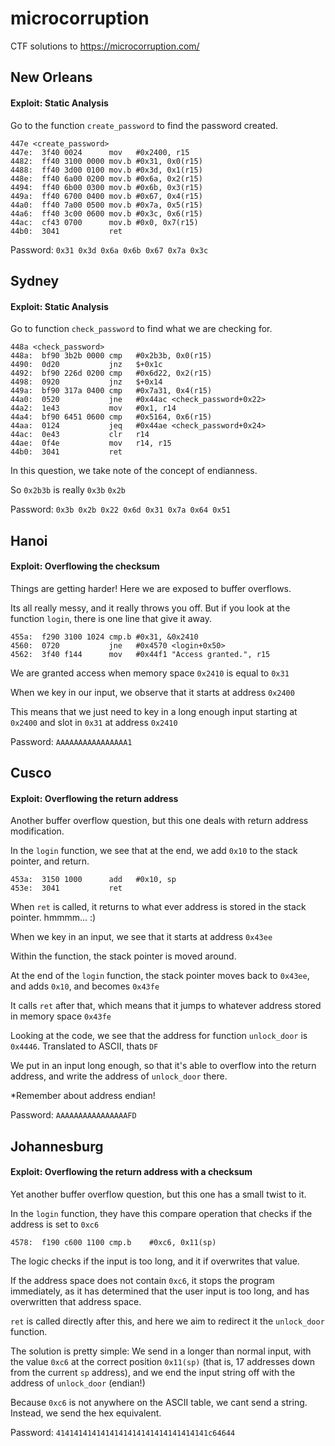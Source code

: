 # microcorruption
CTF solutions to https://microcorruption.com/

## New Orleans

#### Exploit: Static Analysis

Go to the function `create_password` to find the password created.

```
447e <create_password>
447e:  3f40 0024      mov	#0x2400, r15
4482:  ff40 3100 0000 mov.b	#0x31, 0x0(r15)
4488:  ff40 3d00 0100 mov.b	#0x3d, 0x1(r15)
448e:  ff40 6a00 0200 mov.b	#0x6a, 0x2(r15)
4494:  ff40 6b00 0300 mov.b	#0x6b, 0x3(r15)
449a:  ff40 6700 0400 mov.b	#0x67, 0x4(r15)
44a0:  ff40 7a00 0500 mov.b	#0x7a, 0x5(r15)
44a6:  ff40 3c00 0600 mov.b	#0x3c, 0x6(r15)
44ac:  cf43 0700      mov.b	#0x0, 0x7(r15)
44b0:  3041           ret
```

Password: `0x31 0x3d 0x6a 0x6b 0x67 0x7a 0x3c`

## Sydney

#### Exploit: Static Analysis

Go to function `check_password` to find what we are checking for.

```
448a <check_password>
448a:  bf90 3b2b 0000 cmp	#0x2b3b, 0x0(r15)
4490:  0d20           jnz	$+0x1c
4492:  bf90 226d 0200 cmp	#0x6d22, 0x2(r15)
4498:  0920           jnz	$+0x14
449a:  bf90 317a 0400 cmp	#0x7a31, 0x4(r15)
44a0:  0520           jne	#0x44ac <check_password+0x22>
44a2:  1e43           mov	#0x1, r14
44a4:  bf90 6451 0600 cmp	#0x5164, 0x6(r15)
44aa:  0124           jeq	#0x44ae <check_password+0x24>
44ac:  0e43           clr	r14
44ae:  0f4e           mov	r14, r15
44b0:  3041           ret
```

In this question, we take note of the concept of endianness.

So `0x2b3b` is really `0x3b` `0x2b`

Password: `0x3b 0x2b 0x22 0x6d 0x31 0x7a 0x64 0x51`

## Hanoi

#### Exploit: Overflowing the checksum

Things are getting harder! Here we are exposed to buffer overflows.

Its all really messy, and it really throws you off. But if you look at the function `login`, there is one line that give it away.

```
455a:  f290 3100 1024 cmp.b	#0x31, &0x2410
4560:  0720           jne	#0x4570 <login+0x50>
4562:  3f40 f144      mov	#0x44f1 "Access granted.", r15
```

We are granted access when memory space `0x2410` is equal to `0x31`

When we key in our input, we observe that it starts at address `0x2400`

This means that we just need to key in a long enough input starting at `0x2400` and slot in `0x31` at address `0x2410`

Password: `AAAAAAAAAAAAAAAA1`

## Cusco

#### Exploit: Overflowing the return address

Another buffer overflow question, but this one deals with return address modification.

In the `login` function, we see that at the end, we add `0x10` to the stack pointer, and return.

```
453a:  3150 1000      add	#0x10, sp
453e:  3041           ret
```

When `ret` is called, it returns to what ever address is stored in the stack pointer. hmmmm... :)

When we key in an input, we see that it starts at address `0x43ee`

Within the function, the stack pointer is moved around.

At the end of the `login` function, the stack pointer moves back to `0x43ee`, and adds `0x10`, and becomes `0x43fe`

It calls `ret` after that, which means that it jumps to whatever address stored in memory space `0x43fe`

Looking at the code, we see that the address for function `unlock_door` is `0x4446`. Translated to ASCII, thats `DF`

We put in an input long enough, so that it's able to overflow into the return address, and write the address of `unlock_door` there.

*Remember about address endian!

Password: `AAAAAAAAAAAAAAAAFD`

## Johannesburg

#### Exploit: Overflowing the return address with a checksum

Yet another buffer overflow question, but this one has a small twist to it.

In the `login` function, they have this compare operation that checks if the address is set to `0xc6`

`4578:  f190 c600 1100 cmp.b	#0xc6, 0x11(sp)`

The logic checks if the input is too long, and it if overwrites that value.

If the address space does not contain `0xc6`, it stops the program immediately, as it has determined that the user input is too long, and has overwritten that address space.

`ret` is called directly after this, and here we aim to redirect it the `unlock_door` function.

The solution is pretty simple: We send in a longer than normal input, with the value `0xc6` at the correct position `0x11(sp)` (that is, 17 addresses down from the current `sp` address), and we end the input string off with the address of `unlock_door` (endian!)

Because `0xc6` is not anywhere on the ASCII table, we cant send a string. Instead, we send the hex equivalent.

Password: `4141414141414141414141414141414141c64644`
